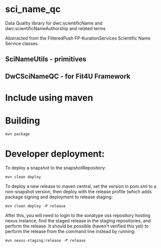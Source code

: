 # sci_name_qc
Data Quality library for dwc:scientificName and dwc:scientificNameAuthorship and related terms

Abstracted from the FilteredPush FP-KurationServices Scientific Name Service classes.

## SciNameUtils - primitives


## DwCSciNameQC - for Fit4U Framework


# Include using maven

# Building

    mvn package

# Developer deployment: 

To deploy a snapshot to the snapshotRepository: 

    mvn clean deploy

To deploy a new release to maven central, set the version in pom.xml to a non-snapshot version, then deploy with the release profile (which adds package signing and deployment to release staging:

    mvn clean deploy -P release

After this, you will need to login to the sonatype oss repository hosting nexus instance, find the staged release in the staging repositories, and perform the release.  It should be possible (haven't verified this yet) to perform the release from the command line instead by running: 

    mvn nexus-staging:release -P release

